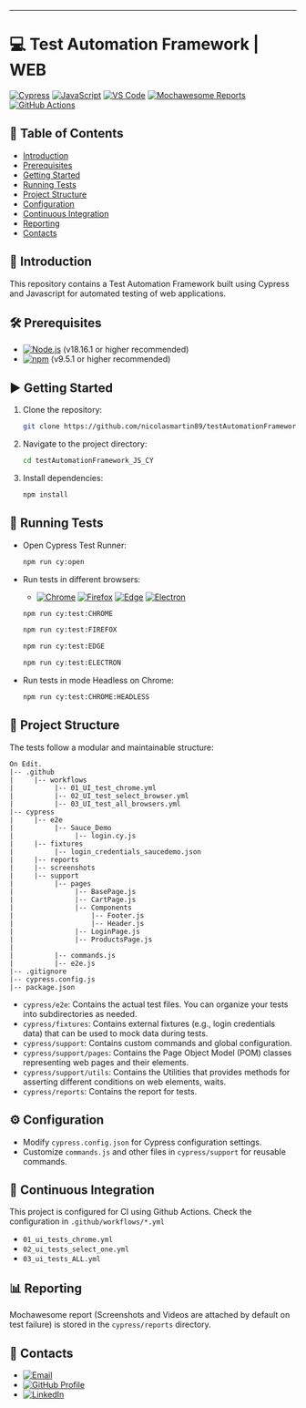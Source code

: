 <!--
    #/**
    # * @author Nicolas Martin
    # * Email: nicolasmartin89@gmail.com
    # * GitHub Profile: https://github.com/nicolasmartin89
    # * LinkedIn: https://www.linkedin.com/in/nicolas-demis-martin
    #/***************************************************/
-->
---
# 💻 Test Automation Framework | WEB 

[![Cypress](https://img.shields.io/badge/Cypress-17202C?style=for-the-badge&logo=cypress&logoColor=white)](https://www.cypress.io/) 
[![JavaScript](https://img.shields.io/badge/JavaScript-F7DF1E?style=for-the-badge&logo=javascript&logoColor=black)](https://js.org/index.html) 
[![VS Code](https://img.shields.io/badge/VS_Code-007ACC?style=for-the-badge&logo=visual-studio-code&logoColor=white)](https://code.visualstudio.com/)
[![Mochawesome Reports](https://img.shields.io/badge/Mochawesome%20Reports-<COLOR>?style=for-the-badge&logo=mochawesome&logoColor=white)](https://www.npmjs.com/package/cypress-mochawesome-reporter)
[![GitHub Actions](https://img.shields.io/badge/GitHub%20Actions-2088FF?style=for-the-badge&logo=github-actions&logoColor=white)](https://github.com/features/actions) 

## 📑 Table of Contents

- [Introduction](#introduction)
- [Prerequisites](#prerequisites)
- [Getting Started](#getting-started)
- [Running Tests](#running-tests)
- [Project Structure](#project-structure)
- [Configuration](#configuration)
- [Continuous Integration](#continuous-integration)
- [Reporting](#reporting)
- [Contacts](#contacts)

## 📖 Introduction
This repository contains a Test Automation Framework built using Cypress and Javascript for automated testing of web applications.

## 🛠️ Prerequisites

- [![Node.js](https://img.shields.io/badge/Node.js-43853D?style=for-the-badge&logo=node.js&logoColor=white)](https://nodejs.org/) (v18.16.1 or higher recommended)
- [![npm](https://img.shields.io/badge/npm-CB3837?style=for-the-badge&logo=npm&logoColor=white)](https://www.npmjs.com/) (v9.5.1 or higher recommended)

## ▶️ Getting Started

1. Clone the repository:

   ```bash
   git clone https://github.com/nicolasmartin89/testAutomationFramework_JS_CY.git
   ```

2. Navigate to the project directory:

   ```bash
   cd testAutomationFramework_JS_CY
   ```

3. Install dependencies:

   ```bash
   npm install
   ```

## 🚀 Running Tests

- Open Cypress Test Runner:

  ```bash
  npm run cy:open
  ```
- Run tests in different browsers:

  - [![Chrome](https://img.shields.io/badge/Chrome-4285F4?style=for-the-badge&logo=google-chrome&logoColor=white)](https://www.google.com/chrome/)
[![Firefox](https://img.shields.io/badge/Firefox-FF7139?style=for-the-badge&logo=firefox&logoColor=white)](https://www.mozilla.org/firefox/)
[![Edge](https://img.shields.io/badge/Edge-0078D7?style=for-the-badge&logo=microsoft-edge&logoColor=white)](https://www.microsoft.com/edge/)
[![Electron](https://img.shields.io/badge/Electron-47848F?style=for-the-badge&logo=electron&logoColor=white)](https://www.electronjs.org/)
  ```bash
  npm run cy:test:CHROME
  ```
  ```bash
  npm run cy:test:FIREFOX
  ```
  ```bash
  npm run cy:test:EDGE
  ```
  ```bash
  npm run cy:test:ELECTRON
  ```

- Run tests in mode Headless on Chrome:
  ```bash
  npm run cy:test:CHROME:HEADLESS
  ```

## 📁 Project Structure

The tests follow a modular and maintainable structure:

```
On Edit.
|-- .github
|     |-- workflows
|          |-- 01_UI_test_chrome.yml
|          |-- 02_UI_test_select_browser.yml
|          |-- 03_UI_test_all_browsers.yml
|-- cypress
|     |-- e2e
|          |-- Sauce_Demo
|               |-- login.cy.js
|     |-- fixtures
|          |-- login_credentials_saucedemo.json
|     |-- reports
|     |-- screenshots
|     |-- support
|          |-- pages
|               |-- BasePage.js
|               |-- CartPage.js
|               |-- Components
|                   |-- Footer.js
|                   |-- Header.js
|               |-- LoginPage.js
|               |-- ProductsPage.js
|          
|          |-- commands.js
|          |-- e2e.js
|-- .gitignore
|-- cypress.config.js
|-- package.json
```

- `cypress/e2e`: Contains the actual test files. You can organize your tests into subdirectories as needed. 
- `cypress/fixtures`: Contains external fixtures (e.g., login credentials data) that can be used to mock data during tests.
- `cypress/support`: Contains custom commands and global configuration.
- `cypress/support/pages`: Contains the Page Object Model (POM) classes representing web pages and their elements.
- `cypress/support/utils`: Contains the Utilities that provides methods for asserting different conditions on web elements, waits.
- `cypress/reports`: Contains the report for tests.

## ⚙️ Configuration

- Modify `cypress.config.json` for Cypress configuration settings.
- Customize `commands.js` and other files in `cypress/support` for reusable commands.

## 🔄 Continuous Integration


This project is configured for CI using Github Actions. Check the configuration in `.github/workflows/*.yml`
- `01_ui_tests_chrome.yml`
- `02_ui_tests_select_one.yml`
- `03_ui_tests_ALL.yml`

## 📊 Reporting

Mochawesome report (Screenshots and Videos are attached by default on test failure) is stored in the `cypress/reports` directory.


## 📧 Contacts

- [![Email](https://img.shields.io/badge/Email-nicolasmartin89%40gmail.com-gree)](mailto:nicolasmartin89@gmail.com)
- [![GitHub Profile](https://img.shields.io/badge/GitHub-Profile-blue)](https://github.com/nicolasmartin89)
- [![LinkedIn](https://img.shields.io/badge/LinkedIn-Profile-lightgrey)](https://www.linkedin.com/in/nicolas-demis-martin)